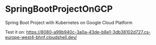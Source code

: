 # SpringBootProjectOnGCP
Spring Boot Project with Kubernetes on Google Cloud Platform

Test it on: 
https://8080-a99b940c-3a0a-43de-b8e1-3db38102d727.cs-europe-west4-bhnf.cloudshell.dev/
